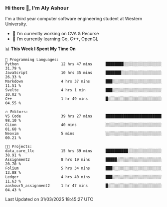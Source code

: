 ### Hi there 👋, I'm Aly Ashour
I'm a third year computer software engineering student at Western University.

- 🔭 I’m currently working on CVA & Recurse
- 🌱 I’m currently learning Go, C++, OpenGL

<!--START_SECTION:waka-->
📊 **This Week I Spent My Time On** 

```text
💬 Programming Languages: 
Python                   12 hrs 47 mins      ████████░░░░░░░░░░░░░░░░░   31.79 % 
JavaScript               10 hrs 35 mins      ███████░░░░░░░░░░░░░░░░░░   26.33 % 
Markdown                 4 hrs 37 mins       ███░░░░░░░░░░░░░░░░░░░░░░   11.51 % 
Svelte                   4 hrs 1 min         ███░░░░░░░░░░░░░░░░░░░░░░   10.02 % 
C++                      1 hr 49 mins        █░░░░░░░░░░░░░░░░░░░░░░░░   04.55 % 

🔥 Editors: 
VS Code                  39 hrs 27 mins      █████████████████████████   98.10 % 
CLion                    40 mins             ░░░░░░░░░░░░░░░░░░░░░░░░░   01.68 % 
Neovim                   5 mins              ░░░░░░░░░░░░░░░░░░░░░░░░░   00.21 % 

🐱‍💻 Projects: 
data_care_llc            15 hrs 39 mins      ██████████░░░░░░░░░░░░░░░   38.91 % 
Assignment2              8 hrs 19 mins       █████░░░░░░░░░░░░░░░░░░░░   20.70 % 
Folium                   5 hrs 34 mins       ███░░░░░░░░░░░░░░░░░░░░░░   13.88 % 
Ledger                   4 hrs 40 mins       ███░░░░░░░░░░░░░░░░░░░░░░   11.63 % 
aashour5_assignment2     1 hr 47 mins        █░░░░░░░░░░░░░░░░░░░░░░░░   04.43 % 
```


 Last Updated on 31/03/2025 18:45:27 UTC
<!--END_SECTION:waka-->
